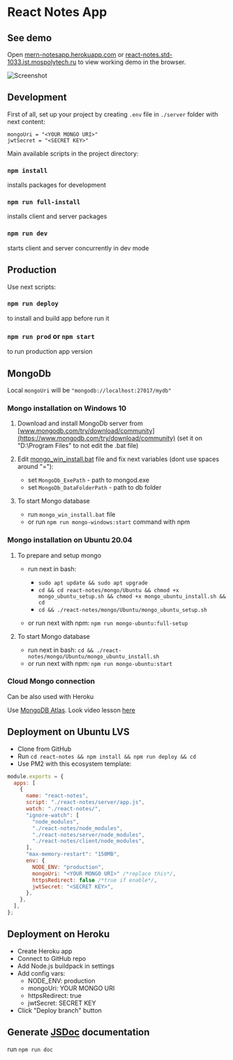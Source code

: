 # React Notes App

## See demo

Open [mern-notesapp.herokuapp.com](https://mern-notesapp.herokuapp.com/) or [react-notes.std-1033.ist.mospolytech.ru](http://react-notes.std-1033.ist.mospolytech.ru/) to view working demo in the browser.

![Screenshot](https://i.postimg.cc/bJDKyz3s/719.png)

## Development

First of all, set up your project by creating `.env` file in `./server` folder with next content:

```env
mongoUri = "<YOUR MONGO URI>"
jwtSecret = "<SECRET KEY>"
```

Main available scripts in the project directory:

### `npm install`

installs packages for development

### `npm run full-install`

installs client and server packages

### `npm run dev`

starts client and server concurrently in dev mode

## Production

Use next scripts:

### `npm run deploy`

to install and build app before run it

### `npm run prod` or `npm start`

to run production app version

## MongoDb

Local `mongoUri` will be `"mongodb://localhost:27017/mydb"`

### Mongo installation on Windows 10

1. Download and install MongoDb server from [www.mongodb.com/try/download/community](https://www.mongodb.com/try/download/community) (set it on "D:\Program Files\" to not edit the .bat file)

2. Edit [mongo_win_install.bat](./mongo/Windows/mongo_win_install.bat) file and fix next variables (dont use spaces around "="):

   - set `MongoDb_ExePath` - path to mongod.exe
   - set `MongoDb_DataFolderPath` - path to db folder

3. To start Mongo database

   - run `mongo_win_install.bat` file
   - or run `npm run mongo-windows:start` command with npm

### Mongo installation on Ubuntu 20.04

1. To prepare and setup mongo

   - run next in bash:

     - `sudo apt update && sudo apt upgrade`
     - `cd && cd react-notes/mongo/Ubuntu && chmod +x mongo_ubuntu_setup.sh && chmod +x mongo_ubuntu_install.sh && cd`
     - `cd && ./react-notes/mongo/Ubuntu/mongo_ubuntu_setup.sh`

   - or run next with npm: `npm run mongo-ubuntu:full-setup`

2. To start Mongo database

   - run next in bash: `cd && ./react-notes/mongo/Ubuntu/mongo_ubuntu_install.sh`
   - or run next with npm: `npm run mongo-ubuntu:start`

### Cloud Mongo connection

Can be also used with Heroku

Use [MongoDB Atlas](https://www.mongodb.com/cloud/atlas). Look video lesson [here](https://youtu.be/mTS0DH3lMNs)

## Deployment on Ubuntu LVS

- Clone from GitHub
- Run `cd react-notes && npm install && npm run deploy && cd`
- Use PM2 with this ecosystem template:

```js
module.exports = {
  apps: [
    {
      name: "react-notes",
      script: "./react-notes/server/app.js",
      watch: "./react-notes/",
      "ignore-watch": [
        "node_modules",
        "./react-notes/node_modules",
        "./react-notes/server/node_modules",
        "./react-notes/client/node_modules",
      ],
      "max-memory-restart": "150MB",
      env: {
        NODE_ENV: "production",
        mongoUri: "<YOUR MONGO URI>" /*replace this*/,
        httpsRedirect: false /*true if enable*/,
        jwtSecret: "<SECRET KEY>",
      },
    },
  ],
};
```

## Deployment on Heroku

- Create Heroku app
- Connect to GitHub repo
- Add Node.js buildpack in settings
- Add config vars:
  - NODE_ENV: production
  - mongoUri: YOUR MONGO URI
  - httpsRedirect: true
  - jwtSecret: SECRET KEY
- Click "Deploy branch" button

## Generate [JSDoc](https://jsdoc.app/) documentation

run `npm run doc`

